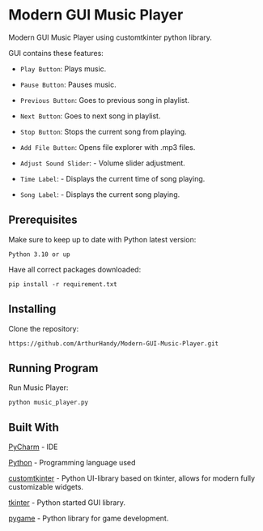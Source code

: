 # Modern GUI Music Player
Modern GUI Music Player using customtkinter python library. 

GUI contains these features:

* `Play Button`: Plays music.

* `Pause Button`: Pauses music.

* `Previous Button`: Goes to previous song in playlist.

* `Next Button`: Goes to next song in playlist.

* `Stop Button`: Stops the current song from playing.

* `Add File Button`: Opens file explorer with .mp3 files.

* `Adjust Sound Slider`: - Volume slider adjustment.

* `Time Label`: - Displays the current time of song playing.

* `Song Label`: - Displays the current song playing.

## Prerequisites
Make sure to keep up to date with Python latest version:
```
Python 3.10 or up
```

Have all correct packages downloaded:
```
pip install -r requirement.txt
```

## Installing
Clone the repository:
```
https://github.com/ArthurHandy/Modern-GUI-Music-Player.git
```

## Running Program
Run Music Player:
```
python music_player.py
```

## Built With
[PyCharm](https://www.jetbrains.com/pycharm/download/#section=windows) - IDE

[Python](https://python.org) - Programming language used

[customtkinter](https://github.com/TomSchimansky/CustomTkinter) - Python UI-library based on tkinter, allows for modern fully customizable widgets.

[tkinter](https://docs.python.org/3/library/tkinter.html) - Python started GUI library.

[pygame](https://github.com/pygame/pygame) - Python library for game development.

